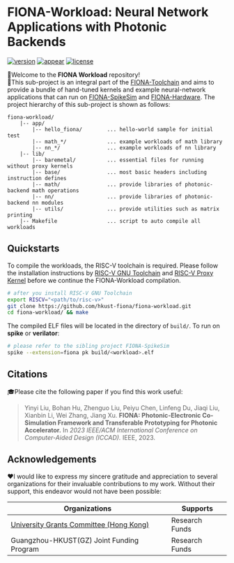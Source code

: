 # FIONA-Workload: Neural Network Applications with Photonic Backends

[![version](https://img.shields.io/badge/version-1.1-orange)](https://github.com/hkust-fiona/) 
[![appear](https://img.shields.io/badge/appear-at_ICCAD_2023-blue)](https://iccad.com/)
[![license](https://img.shields.io/badge/license-Apache%202.0-light)](https://github.com/hkust-fiona/fiona-workload/LICENSE)

🎉Welcome to the **FIONA Workload** repository!   
🎯This sub-project is an integral part of the [FIONA-Toolchain](https://github.com/hkust-fiona/) and aims to provide a bundle of hand-tuned kernels and example neural-network applications that can run on [FIONA-SpikeSim](https://github.com/hkust-fiona/fiona-spikesim) and [FIONA-Hardware](https://github.com/hkust-fiona/fiona-hardware). The project hierarchy of this sub-project is shown as follows:

```
fiona-workload/
    |-- app/
        |-- hello_fiona/        ... hello-world sample for initial test
        |-- math_*/             ... example workloads of math library
        |-- nn_*/               ... example workloads of nn library
    |-- lib/
        |-- baremetal/          ... essential files for running without proxy kernels
        |-- base/               ... most basic headers including instruction defines
        |-- math/               ... provide libraries of photonic-backend math operations
        |-- nn/                 ... provide libraries of photonic-backend nn modules
        |-- utils/              ... provide utilities such as matrix printing
    |-- Makefile                ... script to auto compile all workloads
```


## Quickstarts
To compile the workloads, the RISC-V toolchain is required. Please follow the installation instructions by [RISC-V GNU Toolchain](https://github.com/riscv-collab/riscv-gnu-toolchain) and [RISC-V Proxy Kernel](https://github.com/riscv-software-src/riscv-pk) before we continue the FIONA-Workload compilation.

```bash
# after you install RISC-V GNU Toolchain
export RISCV="<path/to/risc-v>"
git clone https://github.com/hkust-fiona/fiona-workload.git
cd fiona-workload/ && make
```

The compiled ELF files will be located in the directory of `build/`. To run on **spike** or **verilator**:

```bash
# please refer to the sibling project FIONA-SpikeSim
spike --extension=fiona pk build/<workload>.elf
```

## Citations
🎓Please cite the following paper if you find this work useful:

> Yinyi Liu, Bohan Hu, Zhenguo Liu, Peiyu Chen, Linfeng Du, Jiaqi Liu, Xianbin Li, Wei Zhang, Jiang Xu. **FIONA: Photonic-Electronic Co-Simulation Framework and Transferable Prototyping for Photonic Accelerator.** In *2023 IEEE/ACM International Conference on Computer-Aided Design (ICCAD).* IEEE, 2023.

## Acknowledgements
❤️I would like to express my sincere gratitude and appreciation to several organizations for their invaluable contributions to my work. Without their support, this endeavor would not have been possible:

|**Organizations**|**Supports**|
|---|---|
|[University Grants Committee (Hong Kong)](https://www.ugc.edu.hk/eng/ugc/index.html)|Research Funds|
|Guangzhou-HKUST(GZ) Joint Funding Program|Research Funds|


